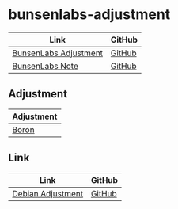 

# bunsenlabs-adjustment

| Link | GitHub |
| ---- | ------ |
| [BunsenLabs Adjustment](https://samwhelp.github.io/bunsenlabs-adjustment/) | [GitHub](https://github.com/samwhelp/bunsenlabs-adjustment) |
| [BunsenLabs Note](https://samwhelp.github.io/note-about-bunsenlabs/) | [GitHub](https://github.com/samwhelp/note-about-bunsenlabs) |




## Adjustment

| Adjustment |
| ---------- |
| [Boron](https://github.com/samwhelp/bunsenlabs-adjustment/tree/main/prototype/main/bunsen-config/Main) |




## Link

| Link | GitHub |
| ---- | ------ |
| [Debian Adjustment](https://samwhelp.github.io/debian-adjustment/) | [GitHub](https://github.com/samwhelp/debian-adjustment) |
